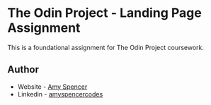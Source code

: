 # The Odin Project - Landing Page Assignment

This is a foundational assignment for The Odin Project coursework.

## Author

- Website - [Amy Spencer](https://spencerproject.com/)
- Linkedin - [amyspencercodes](https://www.linkedin.com/in/amyspencercodes/)
